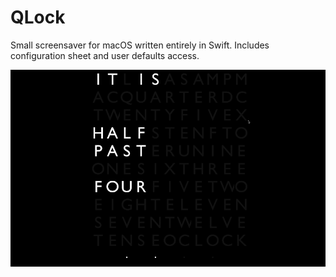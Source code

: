 # QLock

Small screensaver for macOS written entirely in Swift. Includes configuration sheet and user defaults access.

![preview](https://raw.githubusercontent.com/tbrek/qlock/master/images/preview.png)
